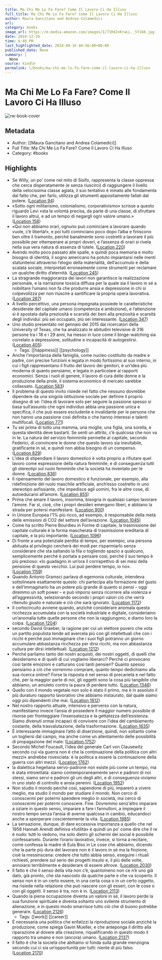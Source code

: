 ```yaml
---
title: Ma Chi Me Lo Fa Fare? Come Il Lavoro Ci Ha Illuso
full_title: Ma Chi Me Lo Fa Fare? Come Il Lavoro Ci Ha Illuso
author: Maura Gancitano and Andrea Colamedici
url: 
category: books
image_url: https://m.media-amazon.com/images/I/71RdJnKrwLL._SY160.jpg
date: 2024-12-29
time: 6:40 PM
last_highlighted_date: 2024-09-16 04:56:00+00:00
published_date: None
summary: |
  None
source: kindle
permalink: l/books/ma-chi-me-lo-fa-fare-come-il-lavoro-ci-ha-illuso
---
```

# Ma Chi Me Lo Fa Fare? Come Il Lavoro Ci Ha Illuso

![rw-book-cover](https://m.media-amazon.com/images/I/71RdJnKrwLL._SY160.jpg)

## Metadata
- Author: [[Maura Gancitano and Andrea Colamedici]]
- Full Title: Ma Chi Me Lo Fa Fare? Come Il Lavoro Ci Ha Illuso
- Category: #books

## Highlights
- Se Willy, un po’ come nel mito di Sisifo, rappresenta la classe oppressa che cerca disperatamente (e senza riuscirci) di raggiungere il livello della velocissima classe agiata, il suo tentativo è minato alle fondamenta dal fatto che, per farlo, utilizza gli strumenti appositamente fallati dal potere. ([Location 94](https://readwise.io/to_kindle?action=open&asin=B0BXZF1GTF&location=94))
- «Sotto ogni militarismo, colonialismo, corporativismo» scrisse a questo riguardo Levi «sta la volontà precisa, da parte di una classe, di sfruttare il lavoro altrui, e ad un tempo di negargli ogni valore umano.» ([Location 158](https://readwise.io/to_kindle?action=open&asin=B0BXZF1GTF&location=158))
- «Qui non abbiamo orari, ognuno può cominciare a lavorare quando vuole, c’è libertà!», e poi tutti cominciano poco dopo l’alba e finiscono ben oltre il tramonto, perché banalmente sono costretti a lavorare il più possibile per ottemperare ai propri doveri, e l’assenza di orari si rivela nella sua vera natura di assenza di tutele. ([Location 220](https://readwise.io/to_kindle?action=open&asin=B0BXZF1GTF&location=220))
- Avendo molto poco passato alle spalle, e quindi poca memoria e molto bisogno di identità, il sogno americano ha potuto impiantarsi nelle menti statunitensi attraverso l’elogio della materialità, dell’accumulo e della scalata sociale, interpretati erroneamente come strumenti per reclamare un qualche diritto d’eternità. ([Location 245](https://readwise.io/to_kindle?action=open&asin=B0BXZF1GTF&location=245))
- La stragrande maggioranza dei lavori non garantisce la realizzazione personale, e la narrazione tossica diffusa per la quale sia il lavoro in sé a nobilitare l’umano non fa che produrre ansia e depressione in chi si colpevolizza per non riuscire a santificare la propria opera lavorativa. ([Location 267](https://readwise.io/to_kindle?action=open&asin=B0BXZF1GTF&location=267))
- A livello percettivo, una persona impegnata possiede le caratteristiche desiderate del capitale umano (competenza e ambizione), e l’attenzione si è spostata dalla preziosità e scarsità dei beni alla preziosità e scarsità degli individui: più sei occupato, più sei interessante. ([Location 347](https://readwise.io/to_kindle?action=open&asin=B0BXZF1GTF&location=347))
- Uno studio presentato nel gennaio del 2015 dai ricercatori della University of Texas, che ha analizzato le abitudini televisive di 316 persone tra i 18 e i 29 anni, ha messo in luce come il binge-watching sia correlato a depressione, solitudine e incapacità di autogestirsi. ([Location 405](https://readwise.io/to_kindle?action=open&asin=B0BXZF1GTF&location=405))
    - Tags: [[happiness]] [[psychology]] 
- Anche l’importanza della famiglia, come nucleo costituito da madre e padre, con precise funzioni e legata in modo fortissimo al suo interno, in cui i figli rappresentano il frutto del lavoro dei genitori, è un’idea più moderna di quanto pensiamo, e legata in particolare ai rapporti economici. Senza i ruoli di genere, il lavoro di cura delle donne e la produzione della prole, il sistema economico di mercato sarebbe collassato. ([Location 583](https://readwise.io/to_kindle?action=open&asin=B0BXZF1GTF&location=583))
- Il problema di questo invito risiede nel fatto che nessuno dovrebbe dipendere da una singola istituzione sociale per definire il proprio disegno di sé: l’idea di lavorare solo per seguire la passione spesso si basa sull’assunto che ogni individuo abbia una passione unica e specifica, il che può essere escludente e invalidante per le persone che non hanno una passione così definita o che hanno interessi e talenti multifocali. ([Location 771](https://readwise.io/to_kindle?action=open&asin=B0BXZF1GTF&location=771))
- Tu sei prima di tutto una mamma, una moglie, una figlia, una sorella, e questa identità deve bastarti. Se senti un attrito, c’è qualcosa che non va in te. La natura del servizio femminile permette al capitale, secondo Federici, di convincere le donne che questo lavoro sia inevitabile, gratificante in sé, e quindi non abbia bisogno di un compenso. ([Location 829](https://readwise.io/to_kindle?action=open&asin=B0BXZF1GTF&location=829))
- L’idea di stipendiare il lavoro domestico è volta proprio a rifiutare quel lavoro come espressione della natura femminile, e di conseguenza tutti gli stereotipi sul ruolo femminile che la società ha inventato per le donne. ([Location 836](https://readwise.io/to_kindle?action=open&asin=B0BXZF1GTF&location=836))
- Il ripensamento del lavoro domestico è funzionale, per esempio, alla ridefinizione del ruolo maschile artificiale, anch’esso costretto in uno stereotipo asfissiante, che impedisce agli uomini, fra le altre cose, di autoeducarsi all’amore. ([Location 855](https://readwise.io/to_kindle?action=open&asin=B0BXZF1GTF&location=855))
- Prima che amare il lavoro, insomma, bisogna in qualsiasi campo lavorare l’amore. Far sì, cioè, che i propri desideri emergano liberi, e abbiano la strada per potersi manifestare. ([Location 900](https://readwise.io/to_kindle?action=open&asin=B0BXZF1GTF&location=900))
- in Unione Europea l’1% più ricco, ad esempio, è responsabile della metà delle emissioni di CO2 del settore dell’aviazione. ([Location 1045](https://readwise.io/to_kindle?action=open&asin=B0BXZF1GTF&location=1045))
- Come ha scritto Pierre Bourdieu in Forme di capitale, la trasmissione del capitale culturale è la forma mascherata di trasmissione ereditaria di capitale, e la più importante. ([Location 1096](https://readwise.io/to_kindle?action=open&asin=B0BXZF1GTF&location=1096))
- Di fronte a una potenziale perdita di tempo, per esempio, una persona abituata al privilegio cercherà dei modi per risparmiarlo senza considerare che sta saltando la fila o togliendo spazio a qualcuno, semplicemente perché è portata a pensare così, perché il suo tempo è più prezioso: «Io guadagno in un’ora il corrispettivo di sei mesi della pensione di questo vecchio. Lui può perdere tempo, io no». ([Location 1159](https://readwise.io/to_kindle?action=open&asin=B0BXZF1GTF&location=1159))
- Quando Antonio Gramsci parlava di egemonia culturale, intendeva sottolineare esattamente questo: chi partecipa alla formazione del gusto e dell’immaginario ha un potere più grande di quanto si pensi – oggi diremmo un soft power – e può imporsi senza ricorrere alla violenza e all’aggressività, selezionando secondo i propri valori ciò che verrà ritenuto giusto e naturale e ciò che sarà ignorato. ([Location 1172](https://readwise.io/to_kindle?action=open&asin=B0BXZF1GTF&location=1172))
- Il cortocircuito avviene quando, anziché considerare anomala questa ricchezza accumulata con la società industriale e digitale, consideriamo un’anomalia tutte quelle persone che non la raggiungono, e diamo loro la colpa. ([Location 1204](https://readwise.io/to_kindle?action=open&asin=B0BXZF1GTF&location=1204))
- secondo David Graeber, la ragione per cui un elettore povero che vota un partito populista tende ad avercela più con gli intellettuali che con i ricchi è perché può immaginare che i suoi figli potranno un giorno accumulare abbastanza ricchezza per dirsi ricchi, ma non abbastanza cultura per dirsi intellettuali. ([Location 1212](https://readwise.io/to_kindle?action=open&asin=B0BXZF1GTF&location=1212))
- Perché parliamo tanto dei nostri acquisti, dei nostri oggetti, di quelli che desideriamo e di quelli di cui vogliamo liberarci? Perché ci provocano così tante emozioni e catturano così tanti pensieri? Quanto spesso pensiamo a ciò che vorremmo comprare, quanto tempo dedichiamo alla sua ricerca online? Forse la risposta è nel senso di precarietà e nel fatto che, per la maggior parte di noi, gli oggetti sono la cosa più tangibile che abbiamo, un amuleto contro la paura di perdere tutto. ([Location 1346](https://readwise.io/to_kindle?action=open&asin=B0BXZF1GTF&location=1346))
- Quello con il mondo vegetale non solo è stato il primo, ma è in assoluto il più duraturo rapporto lavorativo che abbiamo instaurato, dal quale siamo oggi più dipendenti che mai. ([Location 1612](https://readwise.io/to_kindle?action=open&asin=B0BXZF1GTF&location=1612))
- Nel nostro rapporto attuale, intensivo e perverso con la natura, manifestiamo invece l’ansia di possedere il maggior numero possibile di risorse per fronteggiare l’insensatezza e la gettatezza dell’esistenza. Siamo divenuti ormai incapaci di convivere con l’idea del cambiamento costante, della trasvalutazione, della trasformazione. ([Location 1635](https://readwise.io/to_kindle?action=open&asin=B0BXZF1GTF&location=1635))
- È interessante immaginare l’atto di diserzione, quindi, non soltanto come un togliersi dal campo, ma anche come un allentamento delle possibilità di propagazione del male: ([Location 1752](https://readwise.io/to_kindle?action=open&asin=B0BXZF1GTF&location=1752))
- Secondo Michel Foucault, l’idea del generale Carl von Clausewitz secondo cui «la guerra non è che la continuazione della politica con altri mezzi» andrebbe rovesciata: è la politica a essere la continuazione della guerra con altri mezzi. ([Location 1762](https://readwise.io/to_kindle?action=open&asin=B0BXZF1GTF&location=1762))
- la dialettica hegeliana servo-padrone non esiste più come un tempo, ma è stata introiettata: siamo contemporaneamente servi e padroni di noi stessi, siamo servi e padroni gli uni degli altri, e di conseguenza viviamo in uno stato di controllo e ansia perenni. ([Location 1952](https://readwise.io/to_kindle?action=open&asin=B0BXZF1GTF&location=1952))
- Non studio il mondo perché così, sapendone di più, imparerò a vivere meglio, ma studio il mondo per studiare il mondo. Non cerco di conoscermi per potermi spendere meglio in società, ma cerco di conoscermi per potermi conoscere. Fine. Dovremmo senz’altro imparare a oziare in questo senso, imparare a fare i fannulloni, a impiegare il nostro tempo senza l’ansia di averne qualcosa in cambio, educandoci anche a sperperare coscientemente la vita. ([Location 1985](https://readwise.io/to_kindle?action=open&asin=B0BXZF1GTF&location=1985))
- La sensazione, dunque, di dare eccessiva importanza a quello che nel 1958 Hannah Arendt definiva «futilità» è quindi un po’ come dire che il re è nudo: tutti lo vedono, ma solo dietro gli schermi dei social è possibile confessarselo. Durante l’orario lavorativo, invece, si torna a recitare, come confessa la madre di Eula Biss in Le cose che abbiamo, dicendo che la parte più dura del lavorare non è il lavoro in sé ma la finzione, cioè la messinscena: credere che tutto abbia senso, eseguire i rituali richiesti, prendere sul serio dei progetti insulsi e, il più delle volte, annoiarsi terribilmente e desiderare di essere altrove. ([Location 2030](https://readwise.io/to_kindle?action=open&asin=B0BXZF1GTF&location=2030))
- Il fatto è che il senso della vita non c’è, quantomeno non ce n’è uno già dato, già pronto, che sta nascosto da qualche parte e che va scoperto. Il senso non è in un certo essere, in una certa cosa o in un certo oggetto, ma risiede nella relazione che può nascere con gli esseri, con le cose o con gli oggetti. Il senso è tra, non è in. ([Location 2113](https://readwise.io/to_kindle?action=open&asin=B0BXZF1GTF&location=2113))
- Quando la piena occupazione diventa un valore in sé, il lavoro perde la sua funzione spirituale e diventa soltanto uno svilente strumento di alienazione, e in questo modo smarrisce tutto ciò che di buono potrebbe generare. ([Location 2126](https://readwise.io/to_kindle?action=open&asin=B0BXZF1GTF&location=2126))
    - Tags: [[work]] [[career]] 
- È necessaria una politica che enfatizzi la riproduzione sociale anziché la produzione, come spiega Gavin Mueller, e che anteponga il diritto alla riparazione al dovere alla creazione, riqualificando in questo modo il rapporto tra umano e non (ancora) umano. ([Location 2137](https://readwise.io/to_kindle?action=open&asin=B0BXZF1GTF&location=2137))
- Il fatto è che la società che abitiamo si fonda sulla grande menzogna secondo cui ci sia un’opportunità per tutti: niente di più falso. ([Location 2170](https://readwise.io/to_kindle?action=open&asin=B0BXZF1GTF&location=2170))


